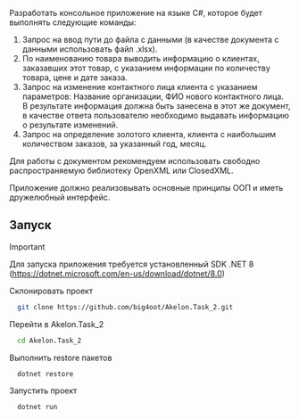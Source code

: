 Разработать консольное приложение на языке С#, которое будет выполнять следующие команды:

1.	Запрос на ввод пути до файла с данными (в качестве документа с данными использовать файл .xlsx).
2.	По наименованию товара выводить информацию о клиентах, заказавших этот товар, с указанием информации по количеству товара, цене и дате заказа.
3.	Запрос на изменение контактного лица клиента с указанием параметров: Название организации, ФИО нового контактного лица. В результате информация должна быть занесена в этот же документ, в качестве ответа пользователю необходимо выдавать информацию о результате изменений.
4.	Запрос на определение золотого клиента, клиента с наибольшим количеством заказов, за указанный год, месяц.

Для работы с документом рекомендуем использовать свободно распространяемую библиотеку OpenXML или ClosedXML.

Приложение должно реализовывать основные принципы ООП и иметь дружелюбный интерфейс.

## Запуск

> [!IMPORTANT]
> Для запуска приложения требуется установленный SDK .NET 8 (https://dotnet.microsoft.com/en-us/download/dotnet/8.0)

Склонировать проект

```bash
  git clone https://github.com/big4oot/Akelon.Task_2.git
```

Перейти в Akelon.Task_2

```bash
  cd Akelon.Task_2
```

Выполнить restore пакетов

```bash
  dotnet restore 
```

Запустить проект

```bash
  dotnet run
```
